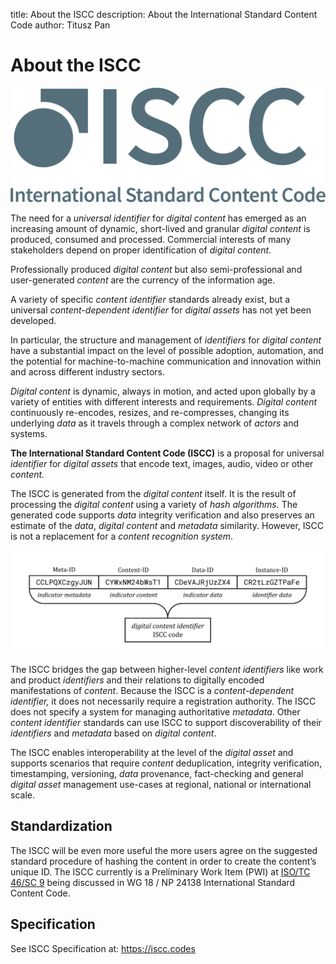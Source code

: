 title: About the ISCC
description: About the International Standard Content Code
author: Titusz Pan

# About the ISCC

![iscc-sample](images/iscc-logo.png)

The need for a *universal identifier* for *digital content* has emerged as an increasing amount of dynamic, short-lived and granular *digital content* is produced, consumed and processed. Commercial interests of many stakeholders depend on proper identification of *digital content*.

Professionally produced *digital content* but also semi-professional and user-generated *content* are the currency of the information age.

A variety of specific *content identifier* standards already exist, but a universal *content-dependent identifier* for *digital assets* has not yet been developed.

In particular, the structure and management of *identifiers* for *digital content* have a substantial impact on the level of possible adoption, automation, and the potential for machine-to-machine communication and innovation within and across different industry sectors.

*Digital content* is dynamic, always in motion, and acted upon globally by a variety of entities with different interests and requirements. *Digital content* continuously re-encodes, resizes, and re-compresses, changing its underlying *data* as it travels through a complex network of *actors* and systems.

**The International Standard Content Code (ISCC)** is a proposal for universal *identifier* for *digital assets* that encode text, images, audio, video or other *content.*

The ISCC is generated from the *digital content* itself. It is the result of processing the *digital content* using a variety of *hash algorithms.* The generated code supports *data* integrity verification and also preserves an estimate of the *data*, *digital content* and *metadata* similarity. However, ISCC is not a replacement for a *content recognition system*.

![ISCC Components Structure](images/iscc-components.svg)

The ISCC bridges the gap between higher-level *content identifiers* like work and product *identifiers* and their relations to digitally encoded manifestations of *content*. Because the ISCC is a *content-dependent identifier,* it does not necessarily require a registration authority. The ISCC does not specify a system for managing authoritative *metadata*. Other *content identifier* standards can use ISCC to support discoverability of their *identifiers* and *metadata* based on *digital content*.

The ISCC enables interoperability at the level of the *digital asset* and supports scenarios that require *content* deduplication, integrity verification, timestamping, versioning, *data* provenance, fact-checking and general *digital asset* management use-cases at regional, national or international scale.

## Standardization

The ISCC will be even more useful the more users agree on the suggested standard procedure of hashing the content in order to create the content’s unique ID. The ISCC currently is a Preliminary Work Item (PWI) at [ISO/TC 46/SC 9](https://iso.org/committee/48836.html) being discussed in WG 18 / NP 24138 International Standard Content Code.

## Specification

See ISCC Specification at: <https://iscc.codes>

